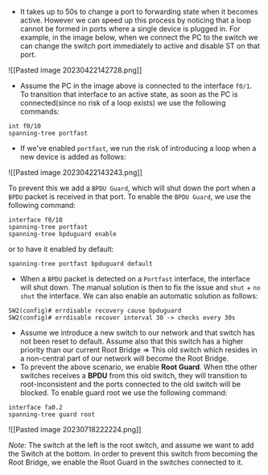 - It takes up to 50s to change a port to forwarding state when it becomes active. However we can speed up this process by noticing that a loop cannot be formed in ports where a single device is plugged in. For example, in the  image below, when we connect the PC to the switch we can change the switch port immediately to active and disable ST on that port.

![[Pasted image 20230422142728.png]]

- Assume the PC in the image above is connected to the interface `f0/1`. To transition that interface to an active state, as soon as the PC is connected(since no risk of a loop exists) we use the following commands:

```
int f0/10
spanning-tree portfast
```

- If we've enabled `portfast`, we run the risk of introducing a loop when a new device is added as follows:

![[Pasted image 20230422143243.png]]

To prevent this we add a `BPDU Guard`, which will shut down the port when a `BPDU` packet is received in that port. To enable the `BPDU Guard`, we use the following command:

```
interface f0/10
spanning-tree portfast
spanning-tree bpduguard enable
```

or to have it enabled by default:

```
spanning-tree portfast bpduguard default
```

- When a `BPDU` packet is detected on a `Portfast` interface, the interface will shut down. The manual solution is then to fix the issue and `shut` + `no shut` the interface. We can also enable an automatic solution as follows:
```
SW2(config)# errdisable recovery cause bpduguard
SW2(config)# errdisable recover interval 30 -> checks every 30s
```

- Assume we introduce a new switch to our network and that switch has not been reset to default. Assume also that this switch has a higher priority than our current Root Bridge => This old switch which resides in a non-central part of our network will become the Root Bridge.
- To prevent the above scenario, we enable **Root Guard**. When tthe other switches receives a **BPDU** from this old switch, they will transition to root-inconsistent and the ports connected to the old switch will be blocked. To enable guard root we use the following command:

```
interface fa0.2
spanning-tree guard root
```



![[Pasted image 20230718222224.png]]

*Note*: The switch at the left is the root switch, and assume we want to add the Switch at the bottom. In order to prevent this switch from becoming the Root Bridge, we enable the Root Guard in the switches connected to it. 